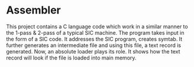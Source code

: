 # Assembler

This project contains a C language code which work in a similar manner to the 1-pass & 2-pass of a typical SIC machine. The program takes input in the form of a SIC code. It addresses the SIC program, creates symtab. It further generates an intermediate file and using this file, a text record is generated. Now, an absolute loader plays its role. It shows how the text record will look if the file is loaded into main memory.
